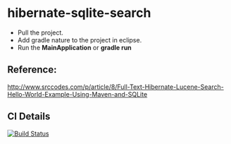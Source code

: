 # hibernate-sqlite-search
* Pull the project.
* Add gradle nature to the project in eclipse.
* Run the **MainApplication** or **gradle run**

## Reference:
http://www.srccodes.com/p/article/8/Full-Text-Hibernate-Lucene-Search-Hello-World-Example-Using-Maven-and-SQLite


## CI Details
[![Build Status][1]][2]

[1]: https://secure.travis-ci.org/SwaroopG/hibernate-sqlite-search.png
[2]: http://www.travis-ci.org/SwaroopG/hibernate-sqlite-search
